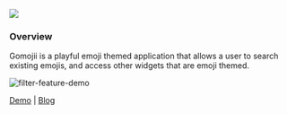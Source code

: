 ![](https://user-images.githubusercontent.com/51010236/87365074-4b98b080-c543-11ea-9cc7-e8e057fa03b9.png)

### Overview

Gomojii is a playful emoji themed application that allows a user to search existing emojis, and access other widgets that are emoji themed.

![filter-feature-demo](https://user-images.githubusercontent.com/51010236/87423685-b3351700-c5a8-11ea-8659-419cb9812b4f.gif)

[Demo](https://www.loom.com/share/83abb7e7634a4181b66571ada433987e) | [Blog]()
